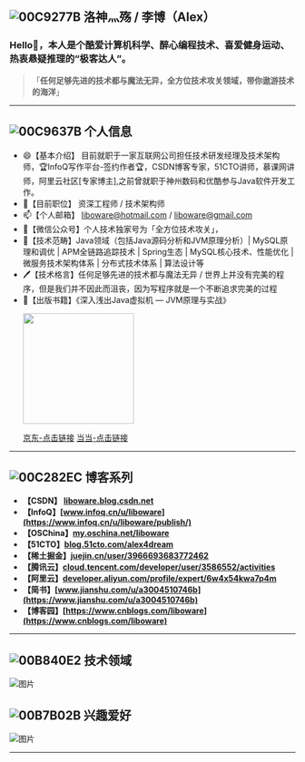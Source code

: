 ## ![00C9277B](https://github.com/Liboware/liboware/assets/18031935/0a988ae9-fe9d-40cf-a3a0-c69a44b7a096) 洛神灬殇 / 李博（Alex）

### Hello👋，本人是个酷爱计算机科学、醉心编程技术、喜爱健身运动、热衷悬疑推理的“极客达人”。

>「**任何足够先进的技术都与魔法无异，全方位技术攻关领域，带你遨游技术的海洋**」

---

## ![00C9637B](https://github.com/Liboware/liboware/assets/18031935/9cfccab5-afc8-49ae-b5ce-be68bb3f4e00) 个人信息

- 😄【基本介绍】 目前就职于一家互联网公司担任技术研发经理及技术架构师，🏆InfoQ写作平台-签约作者🏆，CSDN博客专家，51CTO讲师，慕课网讲师，阿里云社区[专家博主],之前曾就职于神州数码和优酷参与Java软件开发工作。
- 👯【目前职位】 资深工程师 / 技术架构师
- 📫【个人邮箱】 liboware@hotmail.com / liboware@gmail.com 
- 💬【微信公众号】个人技术独家号为「全方位技术攻关」， 
- 🌱【技术范畴】Java领域（包括Java源码分析和JVM原理分析）| MySQL原理和调优 | APM全链路追踪技术 | Spring生态 | MySQL核心技术、性能优化 | 微服务技术架构体系 | 分布式技术体系 | 算法设计等
- 🖊【技术格言】任何足够先进的技术都与魔法无异 / 世界上并没有完美的程序，但是我们并不因此而沮丧，因为写程序就是一个不断追求完美的过程
- 📕【出版书籍】《深入浅出Java虚拟机 — JVM原理与实战》
      <p class="text-left">
			  <a href="https://item.jd.com/13762401.html" target="_blank"><img src="https://liboware.github.io/images/book2.jpg" width="195" height="195" alt=""></a>
      </p>
		  <p class="text-left">
			  <a href="https://item.jd.com/13762401.html" target="_blank">京东-点击链接</a>
			  <a href="http://product.dangdang.com/29583403.html" target="_blank">当当-点击链接</a>			
     </p>

---

## ![00C282EC](https://github.com/Liboware/liboware/assets/18031935/e86f6872-ff89-47fa-b6d8-29bdbceefa41) 博客系列

+ **【CSDN】 [liboware.blog.csdn.net](https://liboware.blog.csdn.net)**
+ **【InfoQ】[www.infoq.cn/u/liboware](https://www.infoq.cn/u/liboware/publish/)**
+ **【OSChina】[my.oschina.net/liboware](https://my.oschina.net/liboware/)**
+ **【51CTO】[blog.51cto.com/alex4dream](https://blog.51cto.com/alex4dream)**
+ **【稀土掘金】[juejin.cn/user/3966693683772462](https://juejin.cn/user/3966693683772462)**
+ **【腾讯云】[cloud.tencent.com/developer/user/3586552/activities](https://cloud.tencent.com/developer/user/3586552/activities)**
+ **【阿里云】[developer.aliyun.com/profile/expert/6w4x54kwa7p4m](https://developer.aliyun.com/profile/expert/6w4x54kwa7p4m)**
+ **【简书】[www.jianshu.com/u/a3004510746b](https://www.jianshu.com/u/a3004510746b)**
+ **【博客园】[https://www.cnblogs.com/liboware](https://www.cnblogs.com/liboware)**

---

## ![00B840E2](https://github.com/Liboware/liboware/assets/18031935/864f846f-6e8f-40f2-9195-792ac24d9da1) 技术领域

![图片](https://user-images.githubusercontent.com/18031935/231723783-154bf275-e3af-452f-bf8b-e2efd32373e1.png)

## ![00B7B02B](https://github.com/Liboware/liboware/assets/18031935/c8d5f113-cb21-4cab-a47e-1c0c01ceb776) 兴趣爱好

![图片](https://user-images.githubusercontent.com/18031935/232239272-e6d12ae6-66f5-4ef6-96e4-21001dc721cc.png)

---





